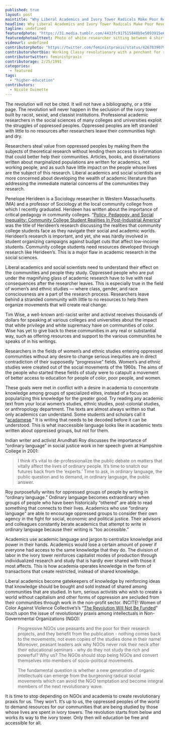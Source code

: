 ```yaml
---
published: true
layout: post
maintitle: "Why Liberal Academics and Ivory Tower Radicals Make Poor Revolutionaries - {Young}ist"
headline: Why Liberal Academics and Ivory Tower Radicals Make Poor Revolutionaries
tagline: undefined
featuredphoto: "https://31.media.tumblr.com/4433fc917515848b5e5093915e69af54/tumblr_inline_n0sqpxYpTC1rkj9dw.jpg"
featuredphotoalttext: Photo of white researcher sitting between 4 shirtless Black natives.
videourl: undefined
contributorphoto: "https://twitter.com/feministpraxis/status/426783907967959041/photo/1"
contributorshortbio: Working Classy revolutionary with a penchant for ruthless criticism
contributortwitter: feministpraxis
contributorage: 2/25/1991
categories: 
  - featured
tags: 
  - "higher-education"
contributors: 
  - Nicole Ouimette
---
```


<p><span>The revolution will not be cited. It will not have a bibliography, or a title page. The revolution will never happen in the seclusion of the ivory tower built by racist, sexist, and classist </span><span>institutions</span><span>. Professional academic researchers in the social sciences of many colleges and universities exploit the struggles of oppressed peoples. Oppressed peoples are left stranded with little to no resources after researchers leave their communities high and dry.</span></p>

<p><span>Researchers steal value from oppressed peoples by making them the subjects of theoretical research without lending them access to information that could better help their communities. Articles, books, and dissertations written about marginalized populations are written for academics, not working people, and as such have little impact on the people whose lives are the subject of this research. Liberal academics and social scientists are more concerned about developing the wealth of academic literature than addressing the immediate material concerns of the communities they research.<!-- more --></span></p>

<p>Penelope Herideen is a Sociology researcher in Western Massachusetts (MA) and a professor of Sociology at the local community college from which I recently graduated. Herideen has written about the importance of critical pedagogy in community colleges. “<a href="http://www.amazon.com/Policy-Pedagogy-Social-Inequality-Post-Industrial/dp/0897895932" target="_blank">Policy, Pedagogy, and Social Inequality: Community College Student Realities In Post-Industrial America</a>” was the title of Herideen’s research discussing the realities that community college students face as they navigate their social and academic worlds. Herideen’s research is important, and yet, she was hardly involved in student organizing campaigns against budget cuts that affect low-income students. Community college students need resources developed through research like Herideen’s. This is a major flaw in academic research in the social sciences.</p>

<p><span>Liberal academics and social scientists need to understand their effect on the communities and people they study. Oppressed people who are put under the magnifying glass of academic research have to live </span><span>with real consequences</span><span> after the researcher leaves. This is especially true in the field of women’s and ethnic studies — where class, gender, and race consciousness are a part of the research process. Researchers leave behind a stranded community with little to no resources to help them organize movements that will create real change. </span></p>
<p><span>Tim Wise, a well-known anti-racist writer and activist receives thousands of dollars for speaking at various colleges and universities about the impact that white privilege and white supremacy have on communities of color. Wise has yet to give back to these communities in any real or substantial way, such as offering resources and support to the various communities he speaks of in his writings.</span></p>

<p><span>Researchers in the fields of women’s and ethnic studies </span><span>entering</span><span> </span><span>oppressed communities without any desire to change serious inequities are in direct contradiction of their supposedly “progressive” fields. Women’s and ethnic studies were created out of the social movements of the 1960s. The aims of the people who started these fields of study were to catapult a movement of better access to education for people of color, poor people, and women.</span></p>

<p><span>These goals were met in conflict with a desire in academia to concentrate knowledge among groups of specialized elites, instead of a focus on popularizing this knowledge for the greater good. Try reading any academic text from your local women’s studies, ethnic studies, post-colonial studies, or anthropology department. </span><span>The texts are almost always</span><span> written so that only</span><span> </span><span>academics can understand.</span><span> Some students and scholars call it “</span><span><a href="http://gradpost.ucsb.edu/tools/2011/1/2/beware-of-academese-and-write-like-you-speak.html" target="_blank">acadamese</a>.</span><span>” It is writing that needs to be decoded before it can be understood. This is what inaccessible language looks like in academic texts written about oppressed groups, but not for them. </span></p>
<p><span id="docs-internal-guid-07a826ae-1d28-dd11-7d8f-8ac535a520d9">Indian writer and activist Arundhati Roy discusses the importance of “ordinary language” in social justice work in her speech given at Hampshire College in 2001: </span></p>
<blockquote>
<p><span><span id="docs-internal-guid-07a826ae-1d29-8fac-3f50-4ee7594b46e3"><span>I think it’s vital to de-professionalize the public debate on matters that vitally affect the lives of ordinary people. It’s time to snatch our futures back from the ‘experts.’ Time to ask, in ordinary language, the public question and to demand, in ordinary language, the public answer.</span></span></span></p>
</blockquote>
<p><span><span><span><span id="docs-internal-guid-07a826ae-1d29-e9f5-b8ba-93618ce38361"><span>Roy</span><span> </span><span>purposefully writes for oppressed groups of people by writing in “ordinary language.” Ordinary language becomes extraordinary when groups of people who have been historically “othered” are able to read something that connects to their lives. Academics who use “ordinary language” are able to encourage oppressed groups to consider their own agency in the fight for social, economic and political justice. Their advisors and colleagues constantly berate academics that attempt to write in ordinary language because their writing is “too accessible.”</span></span></span></span></span></p>
<p><span><span><span><span><span><span id="docs-internal-guid-07a826ae-1d2a-357e-9c6e-aa9b22f4221c"><span>Academics use academic language and jargon to centralize knowledge and power in their hands. Academics would lose a certain amount of power if everyone had access to the same knowledge that they do. The division of labor in the ivory tower reinforces capitalist modes of production through individualized research and study that is hardly ever shared with those it most affects. This is how academia operates knowledge in the form of transactions that create restricted, instead of shared knowledge. </span></span></span></span></span></span></span></p>
<p><span><span><span><span><span><span>Liberal academics become gatekeepers of knowledge by reinforcing ideas that knowledge should be bought and sold instead of shared among communities that are studied. In turn, serious activists who wish to create a world without capitalism and other forms of oppression are secluded from their communities through work in the non-profit sector. INCITE! Women of Color Against Violence Collective’s’s “<a href="http://www.hks.harvard.edu/cchrp/hrsm/programs/study_group_PDF/RevolutionNotFunded.pdf" target="_blank">The Revolution Will Not Be Funded</a>” touch upon the issue of revolutionary praxis among intellectuals in Non-Governmental Organizations (NGO):</span></span></span></span></span></span></p>

<blockquote>
<p><span>Progressive NGOs use peasants and the poor for their research projects, and they benefit from the publication - nothing comes back to the movements, not even copies of the studies done in their name! Moreover, peasant leaders ask why NGOs never risk their neck after their educational seminars - why do they not study the rich and powerful? Why us? The NGOs should stop being NGOs and convert themselves into members of socio-political movements.</span></p>
<p><span id="docs-internal-guid-07a826ae-1d2a-d07b-3199-3cc0a81d0e21"><span></span><span>The fundamental question is whether a new generation of organic intellectuals can emerge from the burgeoning radical social movements which can avoid the NGO temptation and become integral members of the next revolutionary wave.</span></span></p>
</blockquote>
<p><span>It is time to stop depending on NGOs and academia to create revolutionary praxis for us. They won’t. It’s up to us, the oppressed peoples of the world to demand resources for our communities that are being studied by those whose lives are spent in ivory towers. The revolution starts from below and works its way to the ivory tower. Only then will education be free and accessible for all.</span></p>
